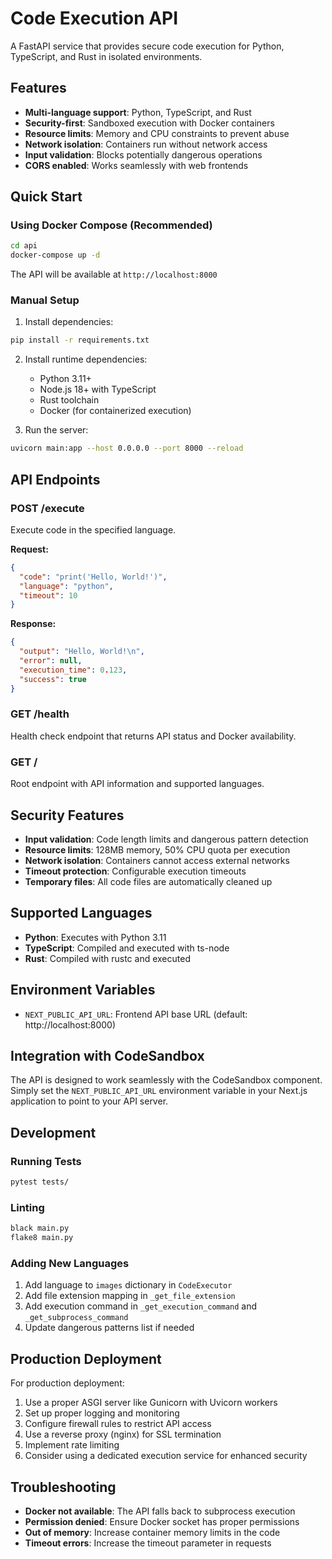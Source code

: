 # Code Execution API

A FastAPI service that provides secure code execution for Python, TypeScript, and Rust in isolated environments.

## Features

- **Multi-language support**: Python, TypeScript, and Rust
- **Security-first**: Sandboxed execution with Docker containers
- **Resource limits**: Memory and CPU constraints to prevent abuse
- **Network isolation**: Containers run without network access
- **Input validation**: Blocks potentially dangerous operations
- **CORS enabled**: Works seamlessly with web frontends

## Quick Start

### Using Docker Compose (Recommended)

```bash
cd api
docker-compose up -d
```

The API will be available at `http://localhost:8000`

### Manual Setup

1. Install dependencies:
```bash
pip install -r requirements.txt
```

2. Install runtime dependencies:
   - Python 3.11+
   - Node.js 18+ with TypeScript
   - Rust toolchain
   - Docker (for containerized execution)

3. Run the server:
```bash
uvicorn main:app --host 0.0.0.0 --port 8000 --reload
```

## API Endpoints

### POST /execute

Execute code in the specified language.

**Request:**
```json
{
  "code": "print('Hello, World!')",
  "language": "python",
  "timeout": 10
}
```

**Response:**
```json
{
  "output": "Hello, World!\n",
  "error": null,
  "execution_time": 0.123,
  "success": true
}
```

### GET /health

Health check endpoint that returns API status and Docker availability.

### GET /

Root endpoint with API information and supported languages.

## Security Features

- **Input validation**: Code length limits and dangerous pattern detection
- **Resource limits**: 128MB memory, 50% CPU quota per execution
- **Network isolation**: Containers cannot access external networks
- **Timeout protection**: Configurable execution timeouts
- **Temporary files**: All code files are automatically cleaned up

## Supported Languages

- **Python**: Executes with Python 3.11
- **TypeScript**: Compiled and executed with ts-node
- **Rust**: Compiled with rustc and executed

## Environment Variables

- `NEXT_PUBLIC_API_URL`: Frontend API base URL (default: http://localhost:8000)

## Integration with CodeSandbox

The API is designed to work seamlessly with the CodeSandbox component. Simply set the `NEXT_PUBLIC_API_URL` environment variable in your Next.js application to point to your API server.

## Development

### Running Tests

```bash
pytest tests/
```

### Linting

```bash
black main.py
flake8 main.py
```

### Adding New Languages

1. Add language to `images` dictionary in `CodeExecutor`
2. Add file extension mapping in `_get_file_extension`
3. Add execution command in `_get_execution_command` and `_get_subprocess_command`
4. Update dangerous patterns list if needed

## Production Deployment

For production deployment:

1. Use a proper ASGI server like Gunicorn with Uvicorn workers
2. Set up proper logging and monitoring
3. Configure firewall rules to restrict API access
4. Use a reverse proxy (nginx) for SSL termination
5. Implement rate limiting
6. Consider using a dedicated execution service for enhanced security

## Troubleshooting

- **Docker not available**: The API falls back to subprocess execution
- **Permission denied**: Ensure Docker socket has proper permissions
- **Out of memory**: Increase container memory limits in the code
- **Timeout errors**: Increase the timeout parameter in requests